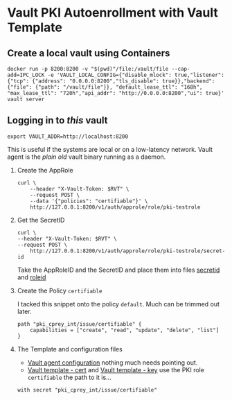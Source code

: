 # Vault PKI Autoenrollment with Vault Template

## Create a local vault using Containers

```console
docker run -p 8200:8200 -v "$(pwd)"/file:/vault/file --cap-add=IPC_LOCK -e 'VAULT_LOCAL_CONFIG={"disable_mlock": true,"listener": {"tcp": {"address": "0.0.0.0:8200","tls_disable": true}},"backend": {"file": {"path": "/vault/file"}}, "default_lease_ttl": "168h", "max_lease_ttl": "720h","api_addr": "http://0.0.0.0:8200","ui": true}' vault server
```

## Logging in to _this_ vault

```console
export VAULT_ADDR=http://localhost:8200
```

This is useful if the systems are local or on a low-latency network. Vault agent is the *plain old* vault binary running as a daemon.

1. Create the AppRole

    ```console
    curl \
        --header "X-Vault-Token: $RVT" \
        --request POST \
        --data '{"policies": "certifiable"}' \
        http://127.0.0.1:8200/v1/auth/approle/role/pki-testrole
    ```

1. Get the SecretID

    ```console
    curl \
    --header "X-Vault-Token: $RVT" \
    --request POST \
        http://127.0.0.1:8200/v1/auth/approle/role/pki-testrole/secret-id
    ```

    Take the AppRoleID and the SecretID and place them into files [secretid](nginxdocker/config/secretid) and [roleid](nginxdocker/config/roleid)

1. Create the Policy `certifiable`

    I tacked this snippet onto the policy `default`. Much can be trimmed out later.

    ```console
    path "pki_cprey_int/issue/certifiable" {
        capabilities = ["create", "read", "update", "delete", "list"]
    }
    ```

1. The Template and configuration files

    - [Vault agent configuration](nginxdocker/config/vaulttemplate.ctmpl)
    nothing much needs pointing out.
    - [Vault template - cert](nginxdocker/config/generic-cert.tpl) and [Vault template - key](nginxdocker/config/generic-key.tpl) use the PKI role `certifiable` the path to it is...

    ```console
    with secret "pki_cprey_int/issue/certifiable"
    ```
